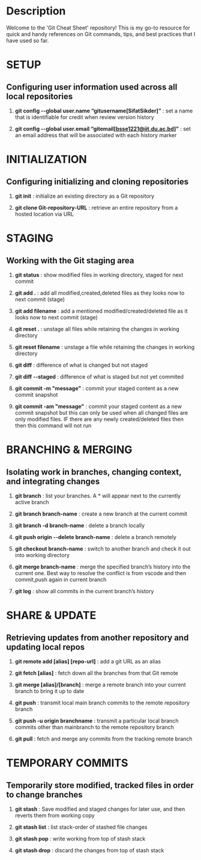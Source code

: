 # Description
Welcome to the 'Git Cheat Sheet' repository! This is my go-to resource for quick and handy references on Git commands, tips, and best practices that I have used so far.  

# SETUP  
## Configuring user information used across all local repositories  

1. **git config --global user.name “gitusername[SifatSikder]”** : set a name that is identifiable for credit when review version history  

2. **git config --global user.email “gitemail[bsse1221@iit.du.ac.bd]”** : set an email address that will be associated with each history marker  

# INITIALIZATION  
## Configuring initializing and cloning repositories  

1. **git init** : initialize an existing directory as a Git repository  

2. **git clone Git-repository-URL** : retrieve an entire repository from a hosted location via URL  


# STAGING  
## Working with the Git staging area  

1. **git status** : show modified files in working directory, staged for next commit  

2. **git add .** : add all modified,created,deleted files as they looks now to next commit (stage)  

3. **git add filename** : add a mentioned modified/created/deleted file as it looks now to next commit (stage)  

4. **git reset .** : unstage all files while retaining the changes in working directory  

5. **git reset filename** : unstage a file while retaining the changes in working directory  

6. **git diff** : difference of what is changed but not staged  

7. **git diff --staged** : difference of what is staged but not yet commited  

8. **git commit -m "message"** : commit your staged content as a new commit snapshot  

9. **git commit -am "message"** : commit your staged content as a new commit snapshot but this can only be used when all changed files are only modified files. IF there are any newly created/deleted files then then this command will not run  


# BRANCHING & MERGING  
## Isolating work in branches, changing context, and integrating changes  

1. **git branch** : list your branches. A * will appear next to the currently active branch  

2. **git branch branch-name** : create a new branch at the current commit  

3. **git branch -d branch-name** : delete a branch locally  

4. **git push origin --delete branch-name** : delete a branch remotely  

5. **git checkout branch-name** : switch to another branch and check it out into working directory  

6. **git merge branch-name** : merge the specified branch’s history into the current one. Best way to resolve the conflict is from vscode and then commit,push again in current branch  

7. **git log** : show all commits in the current branch’s history  


# SHARE & UPDATE  
## Retrieving updates from another repository and updating local repos  

1. **git remote add [alias] [repo-url]** : add a git URL as an alias  

2. **git fetch [alias]** : fetch down all the branches from that Git remote  

3. **git merge [alias]/[branch]** : merge a remote branch into your current branch to bring it up to date  

4. **git push** : transmit local main branch commits to the remote repository branch  

5. **git push -u origin branchname** : transmit a particular local branch commits other than mainbranch to the remote repository branch

6. **git pull** : fetch and merge any commits from the tracking remote branch  


# TEMPORARY COMMITS  
## Temporarily store modified, tracked files in order to change branches  

1. **git stash** : Save modified and staged changes for later use, and then reverts them from working copy  

2. **git stash list** : list stack-order of stashed file changes  

3. **git stash pop** : write working from top of stash stack  

4. **git stash drop** : discard the changes from top of stash stack  
